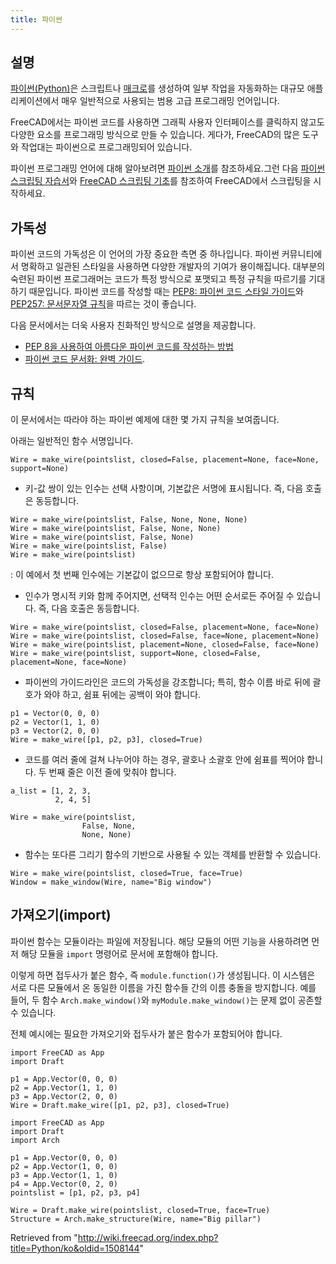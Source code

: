 ```yaml
---
title: 파이썬
---
```

## 설명

[파이썬(Python)](https://www.python.org)은 스크립트나 [매크로](/Macros/ko "Macros/ko")를 생성하여 일부 작업을 자동화하는 대규모 애플리케이션에서 매우 일반적으로 사용되는 범용 고급 프로그래밍 언어입니다.

FreeCAD에서는 파이썬 코드를 사용하면 그래픽 사용자 인터페이스를 클릭하지 않고도 다양한 요소를 프로그래밍 방식으로 만들 수 있습니다. 게다가, FreeCAD의 많은 도구와 작업대는 파이썬으로 프로그래밍되어 있습니다.

파이썬 프로그래밍 언어에 대해 알아보려면 [파이썬 소개](/Introduction_to_Python/ko "Introduction to Python/ko")를 참조하세요.그런 다음 [파이썬 스크립팅 자습서](/Python_scripting_tutorial/ko "Python scripting tutorial/ko")와 [FreeCAD 스크립팅 기초](/FreeCAD_Scripting_Basics/ko "FreeCAD Scripting Basics/ko")를 참조하여 FreeCAD에서 스크립팅을 시작하세요.

## 가독성

파이썬 코드의 가독성은 이 언어의 가장 중요한 측면 중 하나입니다. 파이썬 커뮤니티에서 명확하고 일관된 스타일을 사용하면 다양한 개발자의 기여가 용이해집니다. 대부분의 숙련된 파이썬 프로그래머는 코드가 특정 방식으로 포맷되고 특정 규칙을 따르기를 기대하기 때문입니다. 파이썬 코드를 작성할 때는 [PEP8: 파이썬 코드 스타일 가이드](https://www.python.org/dev/peps/pep-0008/)와 [PEP257: 문서문자열 규칙](https://www.python.org/dev/peps/pep-0257/)을 따르는 것이 좋습니다.

다음 문서에서는 더욱 사용자 친화적인 방식으로 설명을 제공합니다.

* [PEP 8을 사용하여 아름다운 파이썬 코드를 작성하는 방법](https://realpython.com/python-pep8/)
* [파이썬 코드 문서화: 완벽 가이드](https://realpython.com/documenting-python-code/).

## 규칙

이 문서에서는 따라야 하는 파이썬 예제에 대한 몇 가지 규칙을 보여줍니다.

아래는 일반적인 함수 서명입니다.

```
Wire = make_wire(pointslist, closed=False, placement=None, face=None, support=None)

```

* 키-값 쌍이 있는 인수는 선택 사항이며, 기본값은 서명에 표시됩니다. 즉, 다음 호출은 동등합니다.

```
Wire = make_wire(pointslist, False, None, None, None)
Wire = make_wire(pointslist, False, None, None)
Wire = make_wire(pointslist, False, None)
Wire = make_wire(pointslist, False)
Wire = make_wire(pointslist)

```

:   이 예에서 첫 번째 인수에는 기본값이 없으므로 항상 포함되어야 합니다.

* 인수가 명시적 키와 함께 주어지면, 선택적 인수는 어떤 순서로든 주어질 수 있습니다. 즉, 다음 호출은 동등합니다.

```
Wire = make_wire(pointslist, closed=False, placement=None, face=None)
Wire = make_wire(pointslist, closed=False, face=None, placement=None)
Wire = make_wire(pointslist, placement=None, closed=False, face=None)
Wire = make_wire(pointslist, support=None, closed=False, placement=None, face=None)

```

* 파이썬의 가이드라인은 코드의 가독성을 강조합니다; 특히, 함수 이름 바로 뒤에 괄호가 와야 하고, 쉼표 뒤에는 공백이 와야 합니다.

```
p1 = Vector(0, 0, 0)
p2 = Vector(1, 1, 0)
p3 = Vector(2, 0, 0)
Wire = make_wire([p1, p2, p3], closed=True)

```

* 코드를 여러 줄에 걸쳐 나누어야 하는 경우, 괄호나 소괄호 안에 쉼표를 찍어야 합니다. 두 번째 줄은 이전 줄에 맞춰야 합니다.

```
a_list = [1, 2, 3,
          2, 4, 5]

Wire = make_wire(pointslist,
                False, None,
                None, None)

```

* 함수는 또다른 그리기 함수의 기반으로 사용될 수 있는 객체를 반환할 수 있습니다.

```
Wire = make_wire(pointslist, closed=True, face=True)
Window = make_window(Wire, name="Big window")

```

## 가져오기(import)

파이썬 함수는 모듈이라는 파일에 저장됩니다. 해당 모듈의 어떤 기능을 사용하려면 먼저 해당 모듈을 `import` 명령어로 문서에 포함해야 합니다.

이렇게 하면 접두사가 붙은 함수, 즉 `module.function()`가 생성됩니다. 이 시스템은 서로 다른 모듈에서 온 동일한 이름을 가진 함수들 간의 이름 충돌을 방지합니다. 예를 들어, 두 함수 `Arch.make_window()`와 `myModule.make_window()`는 문제 없이 공존할 수 있습니다.

전체 예시에는 필요한 가져오기와 접두사가 붙은 함수가 포함되어야 합니다.

```
import FreeCAD as App
import Draft

p1 = App.Vector(0, 0, 0)
p2 = App.Vector(1, 1, 0)
p3 = App.Vector(2, 0, 0)
Wire = Draft.make_wire([p1, p2, p3], closed=True)

```

```
import FreeCAD as App
import Draft
import Arch

p1 = App.Vector(0, 0, 0)
p2 = App.Vector(1, 0, 0)
p3 = App.Vector(1, 1, 0)
p4 = App.Vector(0, 2, 0)
pointslist = [p1, p2, p3, p4]

Wire = Draft.make_wire(pointslist, closed=True, face=True)
Structure = Arch.make_structure(Wire, name="Big pillar")

```

Retrieved from "<http://wiki.freecad.org/index.php?title=Python/ko&oldid=1508144>"